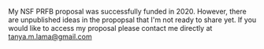 My NSF PRFB proposal was successfully funded in 2020. However, there are unpublished ideas in the propopsal that I'm not ready to share yet. If you would like to access my proposal please contact me directly at tanya.m.lama@gmail.com
